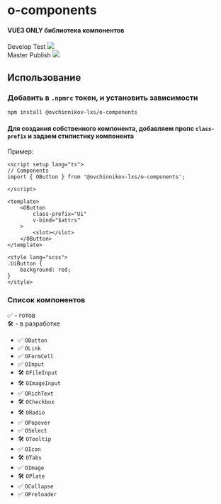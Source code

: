# o-components

#### VUE3 ONLY библиотека компонентов

Develop Test
<img src="https://github.com/ovchinnikov-lxs/o-components/workflows/Testing/badge.svg?branch=develop"/><br/>
Master Publish
<img src="https://github.com/ovchinnikov-lxs/o-components/workflows/Publish/badge.svg?branch=master"/><br/>

## Использование

### Добавить в `.npmrc` токен, и установить зависимости

```sh
npm install @ovchinnikov-lxs/o-components
```
#### Для создания собственного компонента, добавляем пропс `class-prefix` и задаем стилистику компонента
Пример: 
```vue
<script setup lang="ts">
// Components
import { OButton } from '@ovchinnikov-lxs/o-components';

</script>

<template>
    <OButton
        class-prefix="Ui"
        v-bind="$attrs"
    >
        <slot></slot>
    </OButton>
</template>

<style lang="scss">
.UiButton {
    background: red;
}
</style>

```

### Список компонентов
 ✅ - готов  
 🛠 - в разработке
 - ✅ `OButton` 
 - ✅ `OLink`
 - ✅ `OFormCell`
 - ✅ `OInput`
 - 🛠 `OFileInput`
 - 🛠 `OImageInput`
 - ✅ `ORichText`
 - 🛠 `OCheckbox`
 - 🛠 `ORadio`
 - ✅ `OPopover`
 - ✅ `OSelect`
 - 🛠 `OTooltip`
 - ✅ `OIcon`
 - 🛠 `OTabs`
 - ✅ `OImage`
 - 🛠 `OPlate`
 - ✅ `OCollapse`
 - ✅ `OPreloader`
